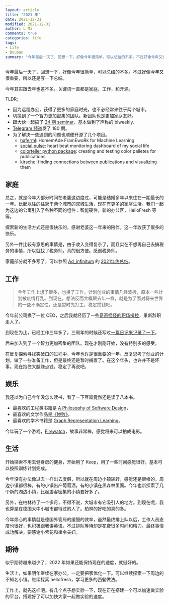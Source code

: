 ```yaml
---
layout: article
title: "2021 年"
date: 2021-12-31
modified: 2021-12-31
author: L Ma
comments: true
categories: life
tags:
- Life
- Douban
summary: "今年最后一天了，回想一下，好像今年很简单，可以总结的不多。不过好像今年又很重要，所以还是写一下总结。"
---
```



今年最后一天了，回想一下，好像今年很简单，可以总结的不多。不过好像今年又很重要，所以还是写一下总结。

今年其实跟去年也差不多，关键词一直都是家庭，工作，和开源。

TLDR;

- 因为远程办公，获得了更多的家庭时光，也不必经常来往于两个城市。
- 切换到了一个智力更加密集的团队。新团队也是更加家庭友好。
- 跟大伙一起搞了 [24 期 seminar](https://neuronstar.kausalflow.com/projects/conditional-probability-estimation/)，基本做到了声称的 biweekly.
- [Telegram 频道](https://datumorphism.leima.is/amneumarkt/)发了 180 期。
- 为了解决一些遇到的问题也顺便开源了几个项目。
	- [haferml](https://github.com/emptymalei/haferml): HomemAde FramEwoRk for Machine Learning
	- [social pulse](https://github.com/emptymalei/social-pulse): heart beat monitoring dashboard of my social life
	- [colorteller python package](https://github.com/kausalflow/colorteller-package): creating and testing color palletes for publications
	- [kirsche](https://github.com/kausalflow/kirsche/): finding connections between publications and visualizing them




## 家庭

总之，就是今年大部分时间在老婆这边度过，可能是结婚多年以来住在一期最长的一年。比起以往的往返于两个城市的双城生活，现在有更多的家庭生活。我们一起为这边的公寓引入了各种不同的组件：智能硬件，新的办公区，HelloFresh 等等。

探索新的生活方式还是很快乐的。感谢老婆这一年来的陪伴，这一年收获了很多的快乐。

另外一件比较有意思的事情是，由于收入变得复杂了，而且实在不想再自己去搞税务的事情，所以就找了税务师。真的很方便。感谢税务师。

家庭部分就不多写了，可以参照 [Ad_infinitum](https://www.douban.com/people/81194074/) 的 [2021年终总结](https://www.douban.com/note/822830998/)。


## 工作

> 今年工作上想了很多，也换了工作。计划创业的事情几经波折，原本一些计划被疫情打乱。到现在，想法反而大概跟去年一样，就是为了面对将来世界的一些不确定性，还是暂时先打工，稳定攒钱吧。

今年前公司换了一位 CEO，之后我就经历了一些[奇奇怪怪的职场操控](https://www.douban.com/people/1587390/status/3548962816/)，果断辞职走人了。

到现在为止，已经工作三年多了。三周年的时候还写过[一篇日记来记录了一下](https://openmetric.org/career/3-years-of-data-science/)。

后来加入到了一个智力更加密集的团队。现在才刚刚开始，没有特别多的感受。

在反复探索寻找突破口的过程中，今年也许是很重要的一年。反复思考了创业的计划，做了一些准备工作，但是最终还是暂时搁置了。在这个年头，也许并不是坏事。现在抱住大腿赚点钱，稳定了再说吧。


## 娱乐

我还以为自己今年没怎么读书，看了一下豆瓣竟然还是读了八本书。

- 最喜欢的工程类书籍是 [A Philosophy of Software Design](https://book.douban.com/subject/30218046/)，
- 最喜欢的文学作品是[《惨败》](https://book.douban.com/subject/35268282/)，
- 最喜欢的学术书籍是 [Graph Representation Learning](https://book.douban.com/subject/35222663/)。

今年玩了一个游戏，[Firewatch](https://www.douban.com/game/26308123/)，故事非常棒，感觉将来可以拍成电影。


## 生活

开始探索不用去健身房的健身，开始用了 Keep，用了一些时间感觉很好，基本可以按照训练计划完成。

今年没有办法像过去一样出去度假，所以就在周边小镇转转，感觉还是很棒的。周边小镇都很棒，有的小镇出产葡萄酒，有的小镇在黑森林里面。今年也新探索了几个新的湖边小镇，比起游客密集的小镇要好多了。

另外，在柏林待了一个多月，不得不说，大城市有它吸引人的地方。到现在呢，我也算是在德国大中小城市都待过的人了。柏林的好吃的真的多。

今年烦心的事情就是德国外管局的缓慢的效率，虽然最终排上队以后，工作人员态度也很好，也积极跟我讲英语。不过排队等待却是花费很多时间和精力。最终事情成功解决，要感谢小紫花和律令夫妇。


## 期待

似乎期待越来越少了，2022 年如果还能保持现在的速度，就挺好的。

生活上，如果明年继续在家办公，一定要把家优化一下。可以继续探索一下周边的不知名小镇。继续探索 hellofresh，学习更多的西餐做法。

工作上，就先这样吧。有几个点子想实验一下，现在正在搭建一个可以加速做实验的平台，搭建好了可以加快大家一起做实验的速度。
